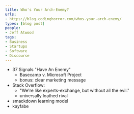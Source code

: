 ```yaml
---
title: Who's Your Arch-Enemy?
urls:
- https://blog.codinghorror.com/whos-your-arch-enemy/
types: [blog post]
people:
- Jeff Atwood
tags:
- Business
- Startups
- Software
- Discourse
---
```


- 37 Signals "Have An Enemy"
  - Basecamp v. Microsoft Project
  - bonus: clear marketing message
- Stack Overflow:
  - "We're like experts-exchange, but without all the evil."
  - universally loathed rival
- smackdown learning model
- kayfabe
